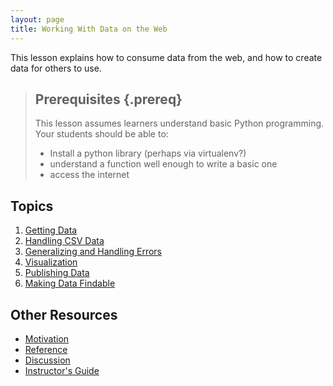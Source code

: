 ```yaml
---
layout: page
title: Working With Data on the Web
---
```

This lesson explains how to consume data from the web,
and how to create data for others to use.

> ## Prerequisites {.prereq}
>
> This lesson assumes learners understand basic Python programming.
> Your students should be able to:
> * Install a python library (perhaps via virtualenv?)
> * understand a function well enough to write a basic one
> * access the internet

## Topics

1.  [Getting Data](01-getdata.html)
2.  [Handling CSV Data](02-csv.html)
3.  [Generalizing and Handling Errors](03-generalize.html)
4.  [Visualization](04-visualize.html)
5.  [Publishing Data](05-makedata.html)
6.  [Making Data Findable](06-findable.html)

## Other Resources

*   [Motivation](motivation.html)
*   [Reference](reference.html)
*   [Discussion](discussion.html)
*   [Instructor's Guide](instructors.html)
